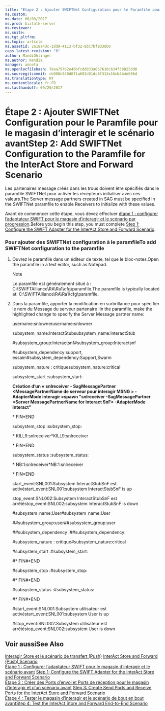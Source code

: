 ```yaml
---
title: "Étape 2 : Ajouter SWIFTNet Configuration pour le Paramfile pour le magasin d’interagir et le scénario avant | Documents Microsoft"
ms.custom: 
ms.date: 06/08/2017
ms.prod: biztalk-server
ms.reviewer: 
ms.suite: 
ms.tgt_pltfrm: 
ms.topic: article
ms.assetid: 2a18a43c-1dd9-4113-bf32-8bc7bf9338b0
caps.latest.revision: "6"
author: MandiOhlinger
ms.author: mandia
manager: anneta
ms.openlocfilehash: 78aa75762e40bfcdd033a057610cb34f38825dd8
ms.sourcegitcommit: cb908c540d8f1a692d01dc8f313e16cb4b4e696d
ms.translationtype: MT
ms.contentlocale: fr-FR
ms.lasthandoff: 09/20/2017
---
```

# <a name="step-2-add-swiftnet-configuration-to-the-paramfile-for-the-interact-store-and-forward-scenario"></a><span data-ttu-id="d2e28-102">Étape 2 : Ajouter SWIFTNet Configuration pour le Paramfile pour le magasin d’interagir et le scénario avant</span><span class="sxs-lookup"><span data-stu-id="d2e28-102">Step 2: Add SWIFTNet Configuration to the Paramfile for the InterAct Store and Forward Scenario</span></span>
<span data-ttu-id="d2e28-103">Les partenaires message créés dans les trous doivent être spécifiés dans le paramfile SWIFTNet pour activer les récepteurs initialiser avec ces valeurs.</span><span class="sxs-lookup"><span data-stu-id="d2e28-103">The Server message partners created in SAG must be specified in the SWIFTNet paramfile to enable Receivers to initialize with these values.</span></span>  
  
 <span data-ttu-id="d2e28-104">Avant de commencer cette étape, vous devez effectuer [étape 1 : configurer l’adaptateur SWIFT pour le magasin d’interagir et le scénario par progression](../../adapters-and-accelerators/fileact-interact/step-1-configure-the-swift-adapter-for-the-interact-store-and-forward-scenario.md).</span><span class="sxs-lookup"><span data-stu-id="d2e28-104">Before you begin this step, you must complete [Step 1: Configure the SWIFT Adapter for the InterAct Store and Forward Scenario](../../adapters-and-accelerators/fileact-interact/step-1-configure-the-swift-adapter-for-the-interact-store-and-forward-scenario.md).</span></span>  
  
### <a name="to-add-swiftnet-configuration-to-the-paramfile"></a><span data-ttu-id="d2e28-105">Pour ajouter des SWIFTNet configuration à le paramfile</span><span class="sxs-lookup"><span data-stu-id="d2e28-105">To add SWIFTNet configuration to the paramfile</span></span>  
  
1.  <span data-ttu-id="d2e28-106">Ouvrez le paramfile dans un éditeur de texte, tel que le bloc-notes.</span><span class="sxs-lookup"><span data-stu-id="d2e28-106">Open the paramfile in a text editor, such as Notepad.</span></span>  
  
    > [!NOTE]
    >  <span data-ttu-id="d2e28-107">Le paramfile est généralement situé à : C:\SWIFTAlliance\RA\Ra1\cfg\paramfile.</span><span class="sxs-lookup"><span data-stu-id="d2e28-107">The paramfile is typically located at: C:\SWIFTAlliance\RA\Ra1\cfg\paramfile.</span></span>  
  
2.  <span data-ttu-id="d2e28-108">Dans la paramfile, apporter la modification en surbrillance pour spécifier le nom du Message du serveur partenaire :</span><span class="sxs-lookup"><span data-stu-id="d2e28-108">In the paramfile, make the highlighted change to specify the Server Message partner name:</span></span>  
  
     <span data-ttu-id="d2e28-109">username:snlowner</span><span class="sxs-lookup"><span data-stu-id="d2e28-109">username:snlowner</span></span>  
  
     <span data-ttu-id="d2e28-110">subsystem_name:InteractStub</span><span class="sxs-lookup"><span data-stu-id="d2e28-110">subsystem_name:InteractStub</span></span>  
  
     <span data-ttu-id="d2e28-111">\#subsystem_group:Interactsnf</span><span class="sxs-lookup"><span data-stu-id="d2e28-111">\#subsystem_group:Interactsnf</span></span>  
  
     <span data-ttu-id="d2e28-112">\#subsystem_dependency:support, essaim</span><span class="sxs-lookup"><span data-stu-id="d2e28-112">\#subsystem_dependency:Support,Swarm</span></span>  
  
     <span data-ttu-id="d2e28-113">subsystem_nature : critique</span><span class="sxs-lookup"><span data-stu-id="d2e28-113">subsystem_nature:critical</span></span>  
  
     <span data-ttu-id="d2e28-114">subsystem_start :</span><span class="sxs-lookup"><span data-stu-id="d2e28-114">subsystem_start:</span></span>  
  
     <span data-ttu-id="d2e28-115">**Création d’un « snlreceiver - SagMessagePartner \<MessagePartnerName de serveur pour interagir MSNG > - AdapterMode interagir »**</span><span class="sxs-lookup"><span data-stu-id="d2e28-115">**spawn "snlreceiver -SagMessagePartner \<Server MessagePartnerName for Interact SnF> -AdapterMode Interact"**</span></span>  
  
     <span data-ttu-id="d2e28-116">* FIN</span><span class="sxs-lookup"><span data-stu-id="d2e28-116">*END</span></span>  
  
     <span data-ttu-id="d2e28-117">subsystem_stop :</span><span class="sxs-lookup"><span data-stu-id="d2e28-117">subsystem_stop:</span></span>  
  
     <span data-ttu-id="d2e28-118">* KILL9:snlreceiver</span><span class="sxs-lookup"><span data-stu-id="d2e28-118">*KILL9:snlreceiver</span></span>  
  
     <span data-ttu-id="d2e28-119">* FIN</span><span class="sxs-lookup"><span data-stu-id="d2e28-119">*END</span></span>  
  
     <span data-ttu-id="d2e28-120">subsystem_status :</span><span class="sxs-lookup"><span data-stu-id="d2e28-120">subsystem_status:</span></span>  
  
     <span data-ttu-id="d2e28-121">* NB:1:snlreceiver</span><span class="sxs-lookup"><span data-stu-id="d2e28-121">*NB:1:snlreceiver</span></span>  
  
     <span data-ttu-id="d2e28-122">* FIN</span><span class="sxs-lookup"><span data-stu-id="d2e28-122">*END</span></span>  
  
     <span data-ttu-id="d2e28-123">start_event:SNL001:Subsystem InteractStubSnF est activé</span><span class="sxs-lookup"><span data-stu-id="d2e28-123">start_event:SNL001:subsystem InteractStubSnF is up</span></span>  
  
     <span data-ttu-id="d2e28-124">stop_event:SNL002:Subsystem InteractStubSnF est arrêté</span><span class="sxs-lookup"><span data-stu-id="d2e28-124">stop_event:SNL002:subsystem InteractStubSnF is down</span></span>  
  
     <span data-ttu-id="d2e28-125">\#subsystem_name:User</span><span class="sxs-lookup"><span data-stu-id="d2e28-125">\#subsystem_name:User</span></span>  
  
     <span data-ttu-id="d2e28-126">\##subsystem_group:user</span><span class="sxs-lookup"><span data-stu-id="d2e28-126">\##subsystem_group:user</span></span>  
  
     <span data-ttu-id="d2e28-127">\##subsystem_dependency :</span><span class="sxs-lookup"><span data-stu-id="d2e28-127">\##subsystem_dependency:</span></span>  
  
     <span data-ttu-id="d2e28-128">\#subsystem_nature : critique</span><span class="sxs-lookup"><span data-stu-id="d2e28-128">\#subsystem_nature:critical</span></span>  
  
     <span data-ttu-id="d2e28-129">\#subsystem_start :</span><span class="sxs-lookup"><span data-stu-id="d2e28-129">\#subsystem_start:</span></span>  
  
     <span data-ttu-id="d2e28-130">\#* FIN</span><span class="sxs-lookup"><span data-stu-id="d2e28-130">\#*END</span></span>  
  
     <span data-ttu-id="d2e28-131">\#subsystem_stop :</span><span class="sxs-lookup"><span data-stu-id="d2e28-131">\#subsystem_stop:</span></span>  
  
     <span data-ttu-id="d2e28-132">\#* FIN</span><span class="sxs-lookup"><span data-stu-id="d2e28-132">\#*END</span></span>  
  
     <span data-ttu-id="d2e28-133">\#subsystem_status :</span><span class="sxs-lookup"><span data-stu-id="d2e28-133">\#subsystem_status:</span></span>  
  
     <span data-ttu-id="d2e28-134">\#* FIN</span><span class="sxs-lookup"><span data-stu-id="d2e28-134">\#*END</span></span>  
  
     #<a name="starteventsnl001subsystem-user-is-up"></a><span data-ttu-id="d2e28-135">start_event:SNL001:Subsystem utilisateur est activé</span><span class="sxs-lookup"><span data-stu-id="d2e28-135">start_event:SNL001:subsystem User is up</span></span>  
  
     #<a name="stopeventsnl002subsystem-user-is-down"></a><span data-ttu-id="d2e28-136">stop_event:SNL002:Subsystem utilisateur est arrêté</span><span class="sxs-lookup"><span data-stu-id="d2e28-136">stop_event:SNL002:subsystem User is down</span></span>  
  
## <a name="see-also"></a><span data-ttu-id="d2e28-137">Voir aussi</span><span class="sxs-lookup"><span data-stu-id="d2e28-137">See Also</span></span>  
 <span data-ttu-id="d2e28-138">[Interagir Store et le scénario de transfert (Push)](../../adapters-and-accelerators/fileact-interact/interact-store-and-forward-push-scenario.md) </span><span class="sxs-lookup"><span data-stu-id="d2e28-138">[InterAct Store and Forward (Push) Scenario](../../adapters-and-accelerators/fileact-interact/interact-store-and-forward-push-scenario.md) </span></span>  
 <span data-ttu-id="d2e28-139">[Étape 1 : Configurer l’adaptateur SWIFT pour le magasin d’interagir et le scénario avant](../../adapters-and-accelerators/fileact-interact/step-1-configure-the-swift-adapter-for-the-interact-store-and-forward-scenario.md) </span><span class="sxs-lookup"><span data-stu-id="d2e28-139">[Step 1: Configure the SWIFT Adapter for the InterAct Store and Forward Scenario](../../adapters-and-accelerators/fileact-interact/step-1-configure-the-swift-adapter-for-the-interact-store-and-forward-scenario.md) </span></span>  
 <span data-ttu-id="d2e28-140">[Étape 3 : Créer des Ports d’envoi et Ports de réception pour le magasin d’interagir et d’un scénario avant](../../adapters-and-accelerators/fileact-interact/step-3-create-send-and-receive-ports-for-interact-store-and-forward-scenario.md) </span><span class="sxs-lookup"><span data-stu-id="d2e28-140">[Step 3: Create Send Ports and Receive Ports for the InterAct Store and Forward Scenario](../../adapters-and-accelerators/fileact-interact/step-3-create-send-and-receive-ports-for-interact-store-and-forward-scenario.md) </span></span>  
 [<span data-ttu-id="d2e28-141">Étape 4 : Tester le magasin d’interagir et le scénario de bout en bout avant</span><span class="sxs-lookup"><span data-stu-id="d2e28-141">Step 4: Test the InterAct Store and Forward End-to-End Scenario</span></span>](../../adapters-and-accelerators/fileact-interact/step-4-test-the-interact-store-and-forward-end-to-end-scenario.md)